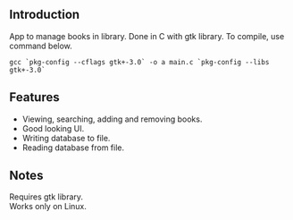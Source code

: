 ## Introduction
App to manage books in library. Done in C with gtk library.
To compile, use command below.
```
gcc `pkg-config --cflags gtk+-3.0` -o a main.c `pkg-config --libs gtk+-3.0`
```
## Features
- Viewing, searching, adding and removing books.
- Good looking UI.
- Writing database to file.
- Reading database from file.

## Notes
Requires gtk library. \
Works only on Linux.
